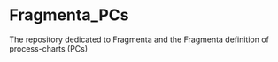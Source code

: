 # Fragmenta_PCs
The repository dedicated to Fragmenta and the Fragmenta definition of process-charts (PCs)
